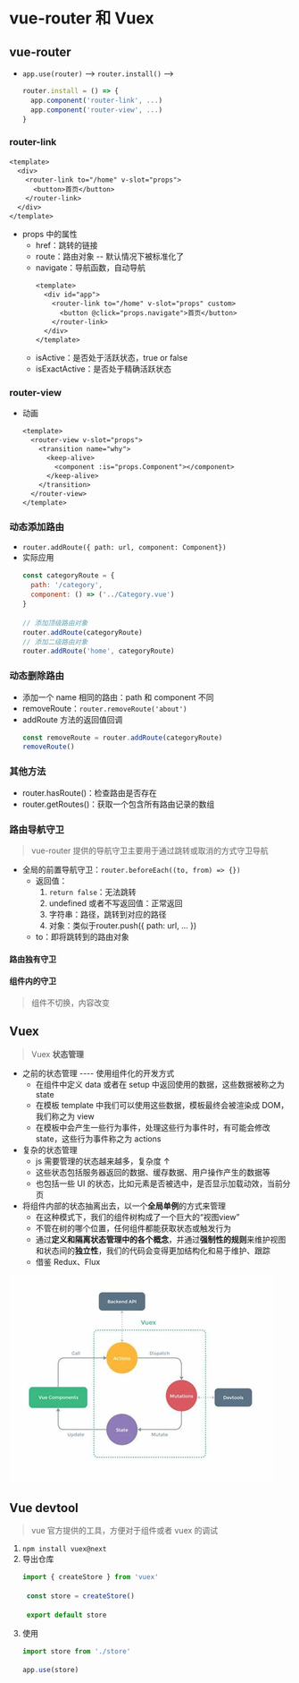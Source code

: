 <!--
 * @Author: East
 * @Date: 2021-11-15 14:52:15
 * @LastEditTime: 2021-11-16 09:47:26
 * @LastEditors: Please set LastEditors
 * @Description: vue-router 和 Vuex
 * @FilePath: \forGreaterGood\vue3\23-VueRouter和Vuex.md
-->
# vue-router 和 Vuex

## vue-router
+ `app.use(router)` --> `router.install()` -->
  ```js
  router.install = () => {
    app.component('router-link', ...)
    app.component('router-view', ...)
  }
  ```
### router-link
```vue
<template>
  <div>
    <router-link to="/home" v-slot="props">
      <button>首页</button>
    </router-link>
  </div>
</template>
```
+ props 中的属性
  - href：跳转的链接
  - route：路由对象 -- 默认情况下被标准化了
  - navigate：导航函数，自动导航
    ```vue
    <template>
      <div id="app">
        <router-link to="/home" v-slot="props" custom>
          <button @click="props.navigate">首页</button>
        </router-link>
      </div>
    </template>
    ```
  - isActive：是否处于活跃状态，true or false
  - isExactActive：是否处于精确活跃状态

### router-view
+ 动画
  ```vue
  <template>
    <router-view v-slot="props">
      <transition name="why">
        <keep-alive>
          <component :is="props.Component"></component>
        </keep-alive>
      </transition>
    </router-view>
  </template>
  ```

### 动态添加路由
+ `router.addRoute({ path: url, component: Component})`
+ 实际应用
  ```js
  const categoryRoute = {
    path: '/category',
    component: () => ('../Category.vue')
  }

  // 添加顶级路由对象
  router.addRoute(categoryRoute)
  // 添加二级路由对象
  router.addRoute('home', categoryRoute)
  ```

### 动态删除路由
+ 添加一个 name 相同的路由：path 和 component 不同
+ removeRoute：`router.removeRoute('about')`
+ addRoute 方法的返回值回调
  ```js
  const removeRoute = router.addRoute(categoryRoute)
  removeRoute()
  ```

### 其他方法
+ router.hasRoute()：检查路由是否存在
+ router.getRoutes()：获取一个包含所有路由记录的数组

### 路由导航守卫
> vue-router 提供的导航守卫主要用于通过跳转或取消的方式守卫导航
+ 全局的前置导航守卫：`router.beforeEach((to, from) => {})`
  - 返回值：
    1. `return false`：无法跳转
    2. undefined 或者不写返回值：正常返回
    3. 字符串：路径，跳转到对应的路径
    4. 对象：类似于router.push({ path: url, ... })
  - to：即将跳转到的路由对象
#### 路由独有守卫
#### 组件内的守卫
> 组件不切换，内容改变

## Vuex
> Vuex **状态管理**
+ 之前的状态管理 ---- 使用组件化的开发方式
  - 在组件中定义 data 或者在 setup 中返回使用的数据，这些数据被称之为 state
  - 在模板 template 中我们可以使用这些数据，模板最终会被渲染成 DOM，我们称之为 view
  - 在模板中会产生一些行为事件，处理这些行为事件时，有可能会修改 state，这些行为事件称之为 actions
+ 复杂的状态管理
  + js 需要管理的状态越来越多，复杂度 ↑
  + 这些状态包括服务器返回的数据、缓存数据、用户操作产生的数据等
  + 也包括一些 UI 的状态，比如元素是否被选中，是否显示加载动效，当前分页
+ 将组件内部的状态抽离出去，以一个**全局单例**的方式来管理
  - 在这种模式下，我们的组件树构成了一个巨大的“视图view”
  - 不管在树的哪个位置，任何组件都能获取状态或触发行为
  - 通过**定义和隔离状态管理中的各个概念**，并通过**强制性的规则**来维护视图和状态间的**独立性**，我们的代码会变得更加结构化和易于维护、跟踪
  - 借鉴 Redux、Flux

![vuex 图片](.\imgs\23_vuex.jpg)






## Vue devtool
> vue 官方提供的工具，方便对于组件或者 vuex 的调试

1. `npm install vuex@next`
2. 导出仓库
   ```js
   import { createStore } from 'vuex'

    const store = createStore()

    export default store
   ```
3. 使用
   ```js
   import store from './store'

   app.use(store)
   ```
